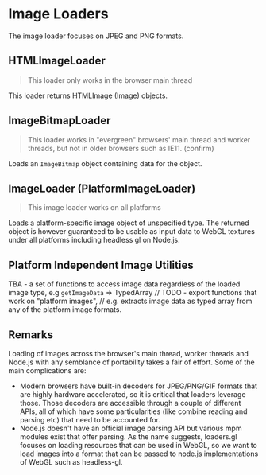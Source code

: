 # Image Loaders

The image loader focuses on JPEG and PNG formats.


## HTMLImageLoader

> This loader only works in the browser main thread

This loader returns HTMLImage (Image) objects.


## ImageBitmapLoader

> This loader works in "evergreen" browsers' main thread and worker threads, but not in older browsers such as IE11. (confirm)

Loads an `ImageBitmap` object containing data for the object.


## ImageLoader (PlatformImageLoader)

> This image loader works on all platforms

Loads a platform-specific image object of unspecified type. The returned object is however guaranteed to be usable as input data to WebGL textures under all platforms including headless gl on Node.js.


## Platform Independent Image Utilities

TBA - a set of functions to access image data regardless of the loaded image type, e.g `getImageData` => TypedArray
// TODO - export functions that work on "platform images",
// e.g. extracts image data as typed array from any of the platform image formats.


## Remarks

Loading of images across the browser's main thread, worker threads and Node.js with any semblance of portability takes a fair of effort. Some of the main complications are:

* Modern browsers have built-in decoders for JPEG/PNG/GIF formats that are highly hardware accelerated, so it is critical that loaders leverage those. Those decoders are accessible through a couple of different APIs, all of which have some particularities (like combine reading and parsing etc) that need to be accounted for.
* Node.js doesn't have an official image parsing API but various mpm modules exist that offer parsing. As the name suggests, loaders.gl focuses on loading resources that can be used in WebGL, so we want to load images into a format that can be passed to node.js implementations of WebGL such as headless-gl.